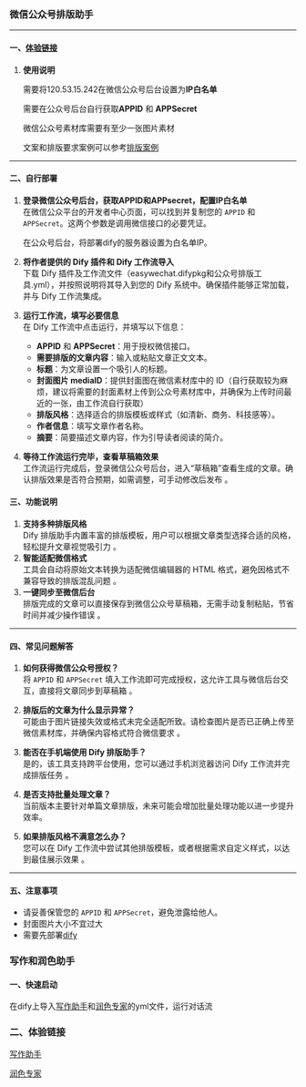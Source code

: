 

### 微信公众号排版助手

---

#### 一、[体验链接](http://120.53.15.242:8901/workflow/KAyxZvLjy7hzCSdw)

1. **使用说明**

   需要将120.53.15.242在微信公众号后台设置为**IP白名单**

   需要在公众号后台自行获取**APPID** 和 **APPSecret**

   微信公众号素材库需要有至少一张图片素材

   文案和排版要求案例可以参考[排版案例](./排版案例.md)

---

#### 二、自行部署

1. **登录微信公众号后台，获取APPID和APPsecret，配置IP白名单**  
   在微信公众平台的开发者中心页面，可以找到并复制您的 `APPID` 和 `APPSecret`。这两个参数是调用微信接口的必要凭证。

   在公众号后台，将部署dify的服务器设置为白名单IP。

2. **将作者提供的 Dify 插件和 Dify 工作流导入**  
   下载 Dify 插件及工作流文件（easywechat.difypkg和公众号排版工具.yml），并按照说明将其导入到您的 Dify 系统中。确保插件能够正常加载，并与 Dify 工作流集成。

3. **运行工作流，填写必要信息**  
   在 Dify 工作流中点击运行，并填写以下信息：

   - **APPID** 和 **APPSecret**：用于授权微信接口。
   - **需要排版的文章内容**：输入或粘贴文章正文文本。
   - **标题**：为文章设置一个吸引人的标题。
   - **封面图片 mediaID**：提供封面图在微信素材库中的 ID（自行获取较为麻烦，建议将需要的封面素材上传到公众号素材库中，并确保为上传时间最近的一张，由工作流自行获取）
   - **排版风格**：选择适合的排版模板或样式（如清新、商务、科技感等）。
   - **作者信息**：填写文章作者名称。
   - **摘要**：简要描述文章内容，作为引导读者阅读的简介。

4. **等待工作流运行完毕，查看草稿箱效果**  
   工作流运行完成后，登录微信公众号后台，进入“草稿箱”查看生成的文章。确认排版效果是否符合预期，如需调整，可手动修改后发布 。

#### 三、功能说明

1. **支持多种排版风格**  
   Dify 排版助手内置丰富的排版模板，用户可以根据文章类型选择合适的风格，轻松提升文章视觉吸引力 。
2. **智能适配微信格式**  
   工具会自动将原始文本转换为适配微信编辑器的 HTML 格式，避免因格式不兼容导致的排版混乱问题 。
3. **一键同步至微信后台**  
   排版完成的文章可以直接保存到微信公众号草稿箱，无需手动复制粘贴，节省时间并减少操作错误 。

---

#### 四、常见问题解答

1. **如何获得微信公众号授权？**  
   将 `APPID` 和 `APPSecret` 填入工作流即可完成授权，这允许工具与微信后台交互，直接将文章同步到草稿箱 。

2. **排版后的文章为什么显示异常？**  
   可能由于图片链接失效或格式未完全适配所致。请检查图片是否已正确上传至微信素材库，并确保内容格式符合微信要求 。

3. **能否在手机端使用 Dify 排版助手？**  
   是的，该工具支持跨平台使用，您可以通过手机浏览器访问 Dify 工作流并完成排版任务 。

4. **是否支持批量处理文章？**  
   当前版本主要针对单篇文章排版，未来可能会增加批量处理功能以进一步提升效率。

5. **如果排版风格不满意怎么办？**  
   您可以在 Dify 工作流中尝试其他排版模板，或者根据需求自定义样式，以达到最佳展示效果 。

---

#### 五、注意事项

- 请妥善保管您的 `APPID` 和 `APPSecret`，避免泄露给他人。
- 封面图片大小不宜过大
- 需要先部署[dify](https://github.com/langgenius/dify)

#### 

### 写作和润色助手

#### 一、快速启动

在dify上导入[写作助手](./公众号写作助手.yml)和[润色专家](./文章润色专家.yml)的yml文件，运行对话流

### 二、体验链接

[写作助手](http://120.53.15.242:8901/chat/MNx2isbq6ANqKY5Q)

[润色专家](http://120.53.15.242:8901/chat/BjfNt4Za3dnmN3zo)

